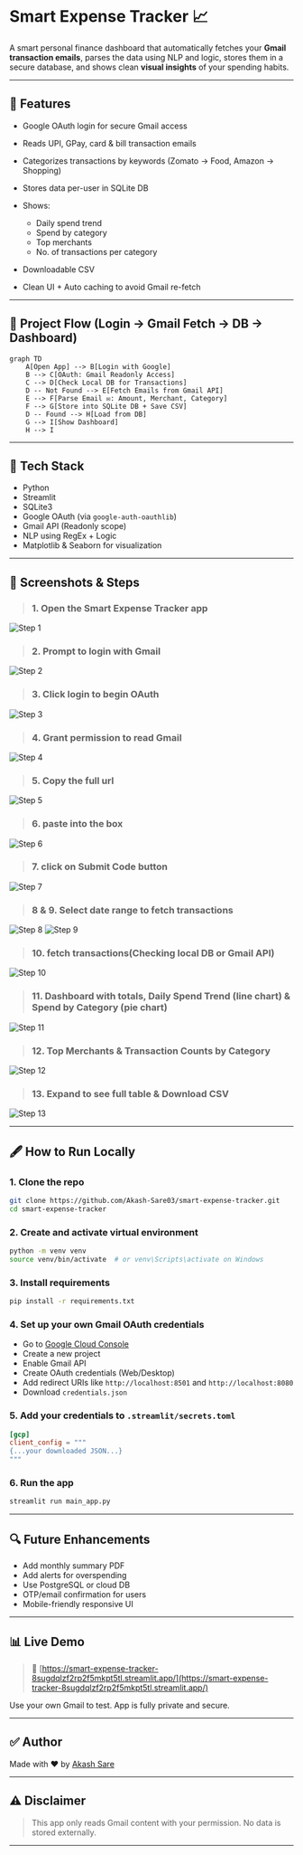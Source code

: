 # Smart Expense Tracker 📈

A smart personal finance dashboard that automatically fetches your **Gmail transaction emails**, parses the data using NLP and logic, stores them in a secure database, and shows clean **visual insights** of your spending habits.

---

## 🚀 Features

* Google OAuth login for secure Gmail access
* Reads UPI, GPay, card & bill transaction emails
* Categorizes transactions by keywords (Zomato → Food, Amazon → Shopping)
* Stores data per-user in SQLite DB
* Shows:

  * Daily spend trend
  * Spend by category
  * Top merchants
  * No. of transactions per category
* Downloadable CSV
* Clean UI + Auto caching to avoid Gmail re-fetch

---

## 🔄 Project Flow (Login → Gmail Fetch → DB → Dashboard)

```mermaid
graph TD
    A[Open App] --> B[Login with Google]
    B --> C[OAuth: Gmail Readonly Access]
    C --> D[Check Local DB for Transactions]
    D -- Not Found --> E[Fetch Emails from Gmail API]
    E --> F[Parse Email ✉️: Amount, Merchant, Category]
    F --> G[Store into SQLite DB + Save CSV]
    D -- Found --> H[Load from DB]
    G --> I[Show Dashboard]
    H --> I
```

---

## 🔧 Tech Stack

* Python
* Streamlit
* SQLite3
* Google OAuth (via `google-auth-oauthlib`)
* Gmail API (Readonly scope)
* NLP using RegEx + Logic
* Matplotlib & Seaborn for visualization

---

## 📆 Screenshots & Steps

> ### 1. Open the Smart Expense Tracker app

![Step 1](screenshots/1.png)

> ### 2. Prompt to login with Gmail

![Step 2](screenshots/2.png)

> ### 3. Click login to begin OAuth

![Step 3](screenshots/3.png)

> ### 4. Grant permission to read Gmail

![Step 4](screenshots/4.png)

> ### 5. Copy the full url

![Step 5](screenshots/5.png)

> ### 6. paste into the box

![Step 6](screenshots/6.png)

> ### 7. click on Submit Code button

![Step 7](screenshots/7.png)

> ### 8 & 9. Select date range to fetch transactions

![Step 8](screenshots/8.png)
![Step 9](screenshots/9.png)


> ### 10. fetch transactions(Checking local DB or Gmail API)

![Step 10](screenshots/10.png)

> ### 11. Dashboard with totals, Daily Spend Trend (line chart) & Spend by Category (pie chart)

![Step 11](screenshots/11.jpg)

> ### 12. Top Merchants & Transaction Counts by Category

![Step 12](screenshots/12.jpg)

> ### 13. Expand to see full table & Download CSV

![Step 13](screenshots/13.jpg)

---

## 🖋️ How to Run Locally

### 1. Clone the repo

```bash
git clone https://github.com/Akash-Sare03/smart-expense-tracker.git
cd smart-expense-tracker
```

### 2. Create and activate virtual environment

```bash
python -m venv venv
source venv/bin/activate  # or venv\Scripts\activate on Windows
```

### 3. Install requirements

```bash
pip install -r requirements.txt
```

### 4. Set up your own Gmail OAuth credentials

* Go to [Google Cloud Console](https://console.cloud.google.com/)
* Create a new project
* Enable Gmail API
* Create OAuth credentials (Web/Desktop)
* Add redirect URIs like `http://localhost:8501` and `http://localhost:8080`
* Download `credentials.json`

### 5. Add your credentials to `.streamlit/secrets.toml`

```toml
[gcp]
client_config = """
{...your downloaded JSON...}
"""
```

### 6. Run the app

```bash
streamlit run main_app.py
```

---

## 🔍 Future Enhancements

* Add monthly summary PDF
* Add alerts for overspending
* Use PostgreSQL or cloud DB
* OTP/email confirmation for users
* Mobile-friendly responsive UI

---

## 📊 Live Demo

> 🔗 [https://smart-expense-tracker-8sugdqlzf2rp2f5mkpt5tl.streamlit.app/](https://smart-expense-tracker-8sugdqlzf2rp2f5mkpt5tl.streamlit.app/)

Use your own Gmail to test. App is fully private and secure.

---

## ✅ Author

Made with ❤️ by [Akash Sare](https://github.com/Akash-Sare03)

---

## ⚠️ Disclaimer

> This app only reads Gmail content with your permission. No data is stored externally.

---
